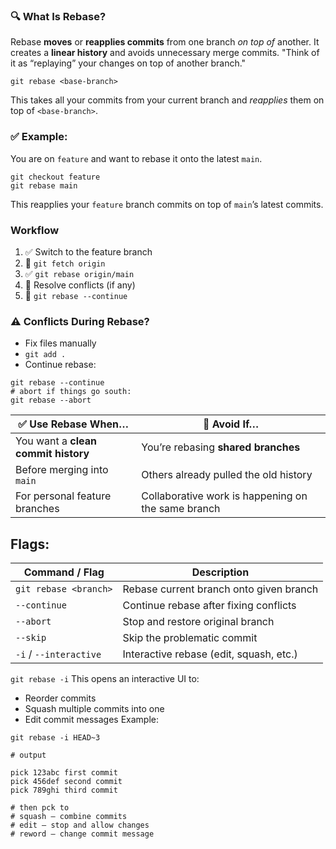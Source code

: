### 🔍 What Is Rebase?
Rebase **moves** or **reapplies commits** from one branch _on top of_ another. It creates a **linear history** and avoids unnecessary merge commits.
"Think of it as “replaying” your changes on top of another branch."
```
git rebase <base-branch>
```
This takes all your commits from your current branch and _reapplies_ them on top of `<base-branch>`.
### ✅ Example:
You are on `feature` and want to rebase it onto the latest `main`.
```
git checkout feature
git rebase main
```
This reapplies your `feature` branch commits on top of `main`’s latest commits.
### Workflow
1. ✅ Switch to the feature branch
2. 🔄 `git fetch origin`
3. ✅ `git rebase origin/main`
4. 🧹 Resolve conflicts (if any)
5. 🏁 `git rebase --continue`
### ⚠️ Conflicts During Rebase?
* Fix files manually
* `git add .`
* Continue rebase:
```
git rebase --continue
# abort if things go south:
git rebase --abort
```
|✅ Use Rebase When…|🚫 Avoid If…|
|---|---|
|You want a **clean commit history**|You’re rebasing **shared branches**|
|Before merging into `main`|Others already pulled the old history|
|For personal feature branches|Collaborative work is happening on the same branch|
## Flags:
|Command / Flag|Description|
|---|---|
|`git rebase <branch>`|Rebase current branch onto given branch|
|`--continue`|Continue rebase after fixing conflicts|
|`--abort`|Stop and restore original branch|
|`--skip`|Skip the problematic commit|
|`-i` / `--interactive`|Interactive rebase (edit, squash, etc.)|
`git rebase -i`
This opens an interactive UI to:
* Reorder commits
* Squash multiple commits into one
* Edit commit messages
Example:
```
git rebase -i HEAD~3

# output

pick 123abc first commit
pick 456def second commit
pick 789ghi third commit

# then pck to
# squash – combine commits
# edit – stop and allow changes
# reword – change commit message
```